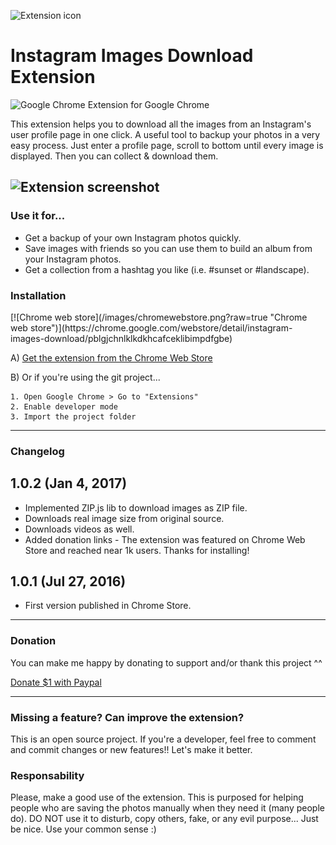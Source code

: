 ![Extension icon](https://github.com/davidmaillo/instagram-images-download-extension/raw/master/images/icon_128.png?raw=true "Extension icon") 

Instagram Images Download Extension
===================
![Google Chrome](https://github.com/davidmaillo/instagram-images-download-extension/raw/master/images/_icon_19.png?raw=true "Google Chrome")  Extension for Google Chrome

This extension helps you to download all the images from an Instagram's user profile page in one click. A useful tool to backup your photos in a very easy process. Just enter a profile page, scroll to bottom until every image is displayed. Then you can collect & download them. 

![Extension screenshot](https://github.com/davidmaillo/instagram-images-download-extension/raw/master/screenshots/main-screenshot.jpg?raw=true "Extension screenshot")
----------

<h3>Use it for...</h3>

* Get a backup of your own Instagram photos quickly.
* Save images with friends so you can use them to build an album from your Instagram photos.
* Get a collection from a hashtag you like (i.e. #sunset or #landscape).

<h3>Installation</h3>
[![Chrome web store](/images/chromewebstore.png?raw=true "Chrome web store")](https://chrome.google.com/webstore/detail/instagram-images-download/pblgjchnlklkdkhcafceklibimpdfgbe)

A) [Get the extension from the Chrome Web Store](https://chrome.google.com/webstore/detail/instagram-images-download/pblgjchnlklkdkhcafceklibimpdfgbe)

B) Or if you're using the git project...

    1. Open Google Chrome > Go to "Extensions"
    2. Enable developer mode
    3. Import the project folder

----------

<h3>Changelog</h3>

## 1.0.2 (Jan 4, 2017)
* Implemented ZIP.js lib to download images as ZIP file.
* Downloads real image size from original source.
* Downloads videos as well.
* Added donation links - The extension was featured on Chrome Web Store and reached near 1k users. Thanks for installing!

## 1.0.1 (Jul 27, 2016) 
* First version published in Chrome Store.

----------

<h3>Donation</h3>

You can make me happy by donating to support and/or thank this project ^^

[Donate $1 with Paypal](https://www.paypal.me/davidmaillo)

----------


<h3>Missing a feature? Can improve the extension?</h3>

This is an open source project. If you're a developer, feel free to comment and commit changes or new features!! Let's make it better.


<h3>Responsability</h3>
Please, make a good use of the extension. This is purposed for helping people who are saving the photos manually when they need it (many people do). DO NOT use it to disturb, copy others, fake, or any evil purpose... Just be nice. Use your common sense :)


